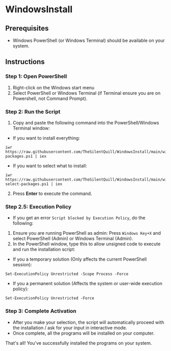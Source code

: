 # WindowsInstall

## Prerequisites
- Windows PowerShell (or Windows Terminal) should be available on your system.

## Instructions

### Step 1: Open PowerShell
1. Right-click on the Windows start menu
2. Select PowerShell or Windows Terminal (if Terminal ensure you are on Powershell, not Command Prompt).

### Step 2: Run the Script
1. Copy and paste the following command into the PowerShell/Windows Terminal window:
- If you want to install everything:
```pwsh
iwr https://raw.githubusercontent.com/TheSilentQuill/WindowsInstall/main/winget-packages.ps1 | iex
```
- If you want to select what to install:
```pwsh
iwr https://raw.githubusercontent.com/TheSilentQuill/WindowsInstall/main/winget-select-packages.ps1 | iex
```
2. Press **Enter** to execute the command.

### Step 2.5: Execution Policy
- If you get an error `Script blocked by Execution Policy`, do the following:
1. Ensure you are running PowerShell as admin: Press `Windows Key+X` and select PowerShell (Admin) or Windows Terminal (Admin).
2. In the PowerShell window, type this to allow unsigned code to execute and run the installation script:
- If you a temporary solution (Only affects the current PowerShell session):
```pwsh
Set-ExecutionPolicy Unrestricted -Scope Process -Force
```
- If you a permanent solution (Affects the system or user-wide execution policy):
```pwsh
Set-ExecutionPolicy Unrestricted -Force
```

### Step 3: Complete Activation
- After you make your selection, the script will automatically proceed with the installation / ask for your input in interactive mode.
- Once complete, all the programs will be installed on your computer.

That's all! You've successfully installed the programs on your system.
